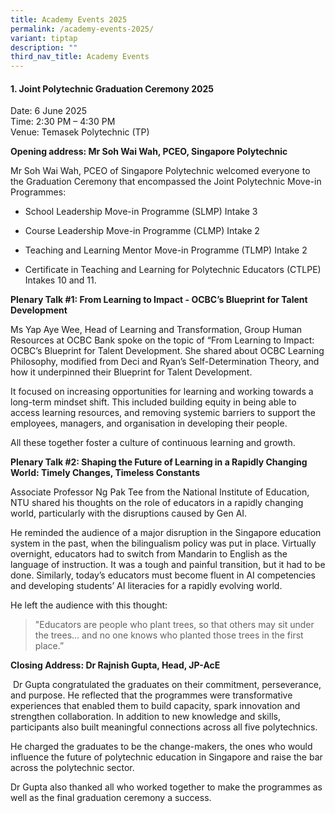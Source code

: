 ```yaml
---
title: Academy Events 2025
permalink: /academy-events-2025/
variant: tiptap
description: ""
third_nav_title: Academy Events
---
```

<h4>1. Joint Polytechnic Graduation Ceremony 2025&nbsp;</h4>
<p>Date: 6 June 2025&nbsp;
<br>Time: 2:30 PM – 4:30 PM&nbsp;
<br>Venue: Temasek Polytechnic (TP)</p>
<p></p>
<p><strong>Opening address: Mr Soh Wai Wah, PCEO, Singapore Polytechnic</strong>&nbsp;</p>
<p></p>
<p>Mr Soh Wai Wah, PCEO of Singapore Polytechnic welcomed everyone to the
Graduation Ceremony that encompassed the Joint Polytechnic Move-in Programmes:&nbsp;&nbsp;</p>
<ul data-tight="true" class="tight">
<li>
<p>School Leadership Move-in Programme (SLMP) Intake 3&nbsp;</p>
</li>
<li>
<p>Course Leadership Move-in Programme (CLMP) Intake 2&nbsp;</p>
</li>
<li>
<p>Teaching and Learning Mentor Move-in Programme (TLMP) Intake 2&nbsp;</p>
</li>
<li>
<p>Certificate in Teaching and Learning for Polytechnic Educators (CTLPE)
Intakes 10 and 11.&nbsp;</p>
</li>
</ul>
<p></p>
<p><strong>Plenary Talk #1: From Learning to Impact - OCBC’s Blueprint for Talent Development</strong>&nbsp;</p>
<p>Ms Yap Aye Wee, Head of Learning and Transformation, Group Human Resources
at OCBC Bank spoke on the topic of “From Learning to Impact: OCBC’s Blueprint
for Talent Development. She shared about OCBC Learning Philosophy, modified
from Deci and Ryan’s Self-Determination Theory, and how it underpinned
their Blueprint for Talent Development.</p>
<p>It focused on increasing opportunities for learning and working towards
a long-term mindset shift. This included building equity in being able
to access learning resources, and removing systemic barriers to support
the employees, managers, and organisation in developing their people.&nbsp;&nbsp;</p>
<p>All these together foster a culture of continuous learning and growth.&nbsp;&nbsp;</p>
<p></p>
<p><strong>Plenary Talk #2: Shaping the Future of Learning in a Rapidly Changing World: Timely Changes, Timeless Constants</strong>&nbsp;</p>
<p>Associate Professor Ng Pak Tee from the National Institute of Education,
NTU shared his thoughts on the role of educators in a rapidly changing
world, particularly with the disruptions caused by Gen AI.&nbsp;&nbsp;</p>
<p>He reminded the audience of a major disruption in the Singapore education
system in the past, when the bilingualism policy was put in place. Virtually
overnight, educators had to switch from Mandarin to English as the language
of instruction. It was a tough and painful transition, but it had to be
done. Similarly, today’s educators must become fluent in AI competencies
and developing students’ AI literacies for a rapidly evolving world.&nbsp;&nbsp;&nbsp;</p>
<p>He left the audience with this thought:&nbsp;&nbsp;</p>
<blockquote>
<p>"Educators are people who plant trees, so that others may sit under the
trees… and no one knows who planted those trees in the first place.”&nbsp;</p>
</blockquote>
<p></p>
<p><strong>Closing Address: Dr Rajnish Gupta, Head, JP-AcE</strong>&nbsp;</p>
<p>&nbsp;Dr Gupta congratulated the graduates on their commitment, perseverance,
and purpose. He reflected that the programmes were transformative experiences
that enabled them to build capacity, spark innovation and strengthen collaboration.
In addition to new knowledge and skills, participants also built meaningful
connections across all five polytechnics.&nbsp;&nbsp;</p>
<p>He charged the graduates to be the change-makers, the ones who would influence
the future of polytechnic education in Singapore and raise the bar across
the polytechnic sector.&nbsp;&nbsp;</p>
<p>Dr Gupta also thanked all who worked together to make the programmes as
well as the final graduation ceremony a success.&nbsp;</p>
<p>&nbsp;</p>
<p></p>